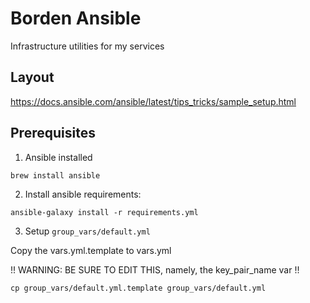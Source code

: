 # Borden Ansible
Infrastructure utilities for my services

## Layout
https://docs.ansible.com/ansible/latest/tips_tricks/sample_setup.html

## Prerequisites

1. Ansible installed
```
brew install ansible
```

2. Install ansible requirements:

```
ansible-galaxy install -r requirements.yml
```

3. Setup `group_vars/default.yml`

Copy the vars.yml.template to vars.yml

!! WARNING: BE SURE TO EDIT THIS, namely, the key_pair_name var !!
```
cp group_vars/default.yml.template group_vars/default.yml
```

